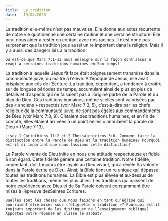 ```yaml
---
title:  La tradition
date:   19/04/2020
---
```


La tradition elle-même n’est pas mauvaise. Elle donne aux actes récurrents de notre vie quotidienne une certaine routine et une certaine structure. Elle peut nous aider à rester en contact avec nos racines. Il n’est donc pas surprenant que la tradition joue aussi un re important dans la religion. Mais il y a aussi des dangers liés à la tradition.

`Qu’est-ce que Marc 7:1-13 nous enseigne sur la façon dont Jésus a réagi à certaines traditions humaines en Son temps?`

La tradition à laquelle Jésus fit face était soigneusement transmise dans la communauté juive, du maitre à l’élève. À l’époque de Jésus, elle avait prisplace aux cés de l’Écriture. La tradition, cependant, a tendance à croitre sur de longues périodes de temps, accumulant ainsi de plus en plus de détails et d’aspects qui ne faisaient pas à l’origine partie de la Parole et du plan de Dieu. Ces traditions humaines, même si elles sont valorisées par des « anciens » respectés (voir Marc 7:3, 5), c’est-à-dire par les chefs religieux de la communauté juive, ne sont pas égales aux commandements de Dieu (voir Marc 7:8, 9). C’étaient des traditions humaines, et en fin de compte, elles étaient arrivées à un point oelles « annulaient la parole de Dieu » (Marc 7:13).

`Lisez 1 Corinthiens 11:2 et 2 Thessaloniciens 3:6. Comment faire la distinction entre la Parole de Dieu et la tradition humaine? Pourquoi est-il si important que nous fassions cette distinction?`

La Parole vivante de Dieu initie en nous une attitude respectueuse et fidèle à son égard. Cette fidélité génère une certaine tradition. Notre fidélité, cependant, doit toujours être loyale au Dieu vivant, qui a révélé Sa volonté dans la Parole écrite de Dieu. Ainsi, la Bible tient un re unique qui dépasse toutes les traditions humaines. La Bible est plus élevée et au-dessus de toutes les traditions, même les plus utiles. Les traditions qui naissent de notre expérience avec Dieu et de Sa Parole doivent constamment être mises à l’épreuve desSaintes Écritures.

`Quelles sont les choses que nous faisons en tant qu’église qui pourraient être mises sous l’étiquette « tradition »? Pourquoi est-il toujours important de les distinguer de l’enseignement biblique? Apportez votre réponse en classe le sabbat?`
